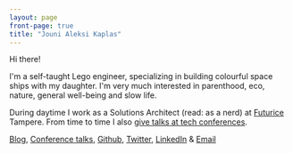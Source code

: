 ```yaml
---
layout: page
front-page: true
title: "Jouni Aleksi Kaplas"
---
```


Hi there!

I'm a self-taught Lego engineer, specializing in building colourful space ships with my daughter. I'm very much interested in parenthood, eco, nature, general well-being and slow life.

During daytime I work as a Solutions Architect (read: as a nerd) at [Futurice](https://futurice.com/) Tampere. From time to time I also [give talks at tech conferences](/talks).

[Blog](/blog), [Conference talks](/talks), [Github](https://github.com/kaplas/), [Twitter](https://twitter.com/kaplas), [LinkedIn](https://www.linkedin.com/in/kaplas/) & [Email](mailto:contact.dp@palvelu.kaplas.fi)

<!---
[Or just subscribe to my email list, like the cool kids](/subscribe)
-->
